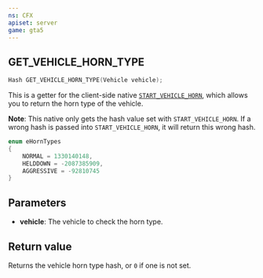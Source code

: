 ```yaml
---
ns: CFX
apiset: server
game: gta5
---
```

## GET_VEHICLE_HORN_TYPE

```c
Hash GET_VEHICLE_HORN_TYPE(Vehicle vehicle);
```

This is a getter for the client-side native [`START_VEHICLE_HORN`](#_0x9C8C6504B5B63D2C), which allows you to return the horn type of the vehicle.

**Note**: This native only gets the hash value set with `START_VEHICLE_HORN`. If a wrong hash is passed into `START_VEHICLE_HORN`, it will return this wrong hash.

```c
enum eHornTypes
{
    NORMAL = 1330140148,
    HELDDOWN = -2087385909,
    AGGRESSIVE = -92810745
}
```

## Parameters
* **vehicle**: The vehicle to check the horn type.

## Return value
Returns the vehicle horn type hash, or `0` if one is not set.